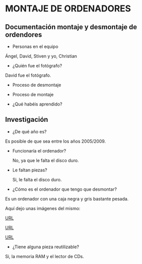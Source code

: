 
#                                             MONTAJE DE ORDENADORES



## Documentación montaje y desmontaje de ordendores

- Personas en el equipo

 Ángel, David, Stiven y yo, Christian
 
 - ¿Quién fue el fotógrafo?

  David fue el fotógrafo.
  
  
 - Proceso de desmontaje 



 - Proceso de montaje



 - ¿Qué habéis aprendido? 











































## Investigación

- ¿De qué año es?

 Es posible de que sea entre los años 2005/2009. 

- Funcionaría el ordenador?

  No, ya que le falta el disco duro.
  
 - Le faltan piezas? 

   Si, le falta el disco duro.

- ¿Cómo es el ordenador que tengo que desmontar?

 Es un ordenador con una caja negra y gris bastante pesada.
 
 Aquí dejo unas imágenes del mismo:

[URL](https://github.com/DavidMenCam/1er-trimestre/blob/main/IMG_20210929_114820.jpg)

[URL](https://github.com/DavidMenCam/1er-trimestre/blob/main/IMG_20210929_114922.jpg)

[URL](https://github.com/DavidMenCam/1er-trimestre/blob/main/IMG_20210929_114925.jpg)



- ¿Tiene alguna pieza reutilizable?

 Si, la memoria RAM y el lector de CDs.




